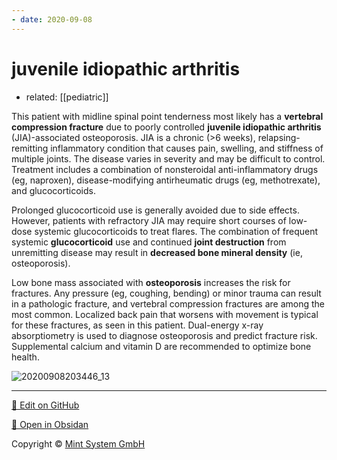 ```yaml
---
- date: 2020-09-08
---
```


# juvenile idiopathic arthritis

- related: [[pediatric]]

This patient with midline spinal point tenderness most likely has a **vertebral compression fracture** due to poorly controlled **juvenile idiopathic arthritis** (JIA)-associated osteoporosis.  JIA is a chronic (>6 weeks), relapsing-remitting inflammatory condition that causes pain, swelling, and stiffness of multiple joints.  The disease varies in severity and may be difficult to control.  Treatment includes a combination of nonsteroidal anti-inflammatory drugs (eg, naproxen), disease-modifying antirheumatic drugs (eg, methotrexate), and glucocorticoids.

Prolonged glucocorticoid use is generally avoided due to side effects.  However, patients with refractory JIA may require short courses of low-dose systemic glucocorticoids to treat flares.  The combination of frequent systemic **glucocorticoid** use and continued **joint destruction** from unremitting disease may result in **decreased bone mineral density** (ie, osteoporosis).

Low bone mass associated with **osteoporosis** increases the risk for fractures.  Any pressure (eg, coughing, bending) or minor trauma can result in a pathologic fracture, and vertebral compression fractures are among the most common.  Localized back pain that worsens with movement is typical for these fractures, as seen in this patient.  Dual-energy x-ray absorptiometry is used to diagnose osteoporosis and predict fracture risk.  Supplemental calcium and vitamin D are recommended to optimize bone health.

![20200908203446_13](https://photos.thisispiggy.com/file/wikiFiles/20200908203446_13.png)


<hr>

[📝 Edit on GitHub](https://github.com/Mint-System/Knowledge/blob/master/juvenile%20idiopathic%20arthritis.md)

[📂 Open in Obsidan](obsidian://open?vault=Knowledge%20Mint%20System&file=juvenile%20idiopathic%20arthritis.md ':target=_self')

<footer>Copyright © <a href="https://www.mint-system.ch/">Mint System GmbH</a></footer>